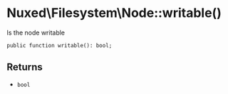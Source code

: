 # Nuxed\\Filesystem\\Node::writable()




Is the node writable




``` Hack
public function writable(): bool;
```




## Returns




+ ` bool `